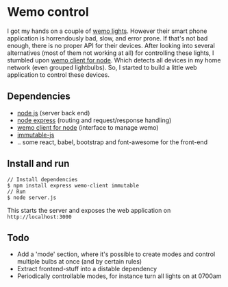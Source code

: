 # Wemo control
I got my hands on a couple of [wemo lights](http://www.belkin.com/us/p/P-F7C033/). However their smart phone application is horrendously bad, slow, and error prone. If that's not bad enough, there is no proper API for their devices. After looking into several alternatives (most of them not working at all) for controlling these lights, I stumbled upon [wemo client for node](https://github.com/timonreinhard/wemo-client). Which detects all devices in my home network (even grouped lightbulbs). So, I started to build a little web application to control these devices.

## Dependencies
* [node js](https://nodejs.org/) (server back end)
* [node express](http://expressjs.com/) (routing and request/response handling)
* [wemo client for node](https://github.com/timonreinhard/wemo-client) (interface to manage wemo)
* [immutable-js](https://github.com/facebook/immutable-js) 
* .. some react, babel, bootstrap and font-awesome for the front-end

## Install and run

    // Install dependencies
    $ npm install express wemo-client immutable
    // Run
    $ node server.js

This starts the server and exposes the web application on ```http://localhost:3000```

## Todo
* Add a 'mode' section, where it's possible to create modes and control multiple bulbs at once (and by certain rules)
* Extract frontend-stuff into a distable dependency
* Periodically controllable modes, for instance turn all lights on at 0700am
